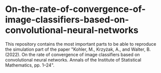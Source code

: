 # On-the-rate-of-convergence-of-image-classifiers-based-on-convolutional-neural-networks
This repository contains the most important parts to be able to reproduce the simulation part of the paper "Kohler, M., Krzyżak, A., and Walter, B. (2022). On the rate of convergence of image classifiers based on convolutional neural networks. Annals of the Institute of Statistical Mathematics, pp. 1–24".
